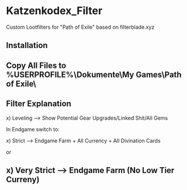 # Katzenkodex_Filter
Custom Lootfilters for "Path of Exile" based on filterblade.xyz

Installation
------------------------------------------------------------------------
Copy All Files to %USERPROFILE%\Dokumente\My Games\Path of Exile\
------------------------------------------------------------------------


Filter Explanation
------------------------------------------------------------------------

x) Leveling --> Show Potential Gear Upgrades/Linked Shit/All Gems

In Endgame switch to:

x) Strict --> Endgame Farm + All Currency + All Divination Cards

or

x) Very Strict --> Endgame Farm (No Low Tier Curreny)
------------------------------------------------------------------------
